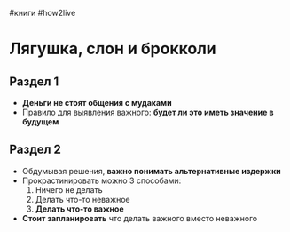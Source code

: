 #книги #how2live

# Лягушка, слон и брокколи

## Раздел 1

- **Деньги не стоят общения с мудаками**
- Правило для выявления важного: **будет ли это иметь значение в будущем**

## Раздел 2

- Обдумывая решения, **важно понимать альтернативные издержки**
- Прокрастинировать можно 3 способами:
	1. Ничего не делать
	2. Делать что-то неважное
	3. **Делать что-то важное**
- **Стоит запланировать** что делать важного вместо неважного